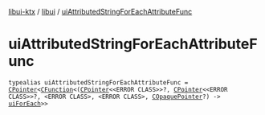 [libui-ktx](../index.md) / [libui](index.md) / [uiAttributedStringForEachAttributeFunc](./ui-attributed-string-for-each-attribute-func.md)

# uiAttributedStringForEachAttributeFunc

`typealias uiAttributedStringForEachAttributeFunc = `[`CPointer`](../kotlinx.cinterop/-c-pointer/index.md)`<`[`CFunction`](../kotlinx.cinterop/-c-function/index.md)`<(`[`CPointer`](../kotlinx.cinterop/-c-pointer/index.md)`<<ERROR CLASS>>?, `[`CPointer`](../kotlinx.cinterop/-c-pointer/index.md)`<<ERROR CLASS>>?, <ERROR CLASS>, <ERROR CLASS>, `[`COpaquePointer`](../kotlinx.cinterop/-c-opaque-pointer.md)`?) -> `[`uiForEach`](ui-for-each.md)`>>`